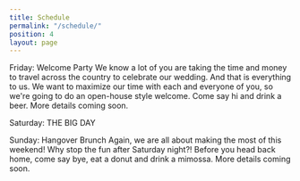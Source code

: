 ```yaml
---
title: Schedule
permalink: "/schedule/"
position: 4
layout: page
---
```


Friday: Welcome Party
We know a lot of you are taking the time and money to travel across the country to celebrate our wedding. And that is everything to us. We want to maximize our time with each and everyone of you, so we're going to do an open-house style welcome. Come say hi and drink a beer. More details coming soon.


Saturday: THE BIG DAY

Sunday: Hangover Brunch
Again, we are all about making the most of this weekend! Why stop the fun after Saturday night?! Before you head back home, come say bye, eat a donut and drink a mimossa. More details coming soon.
